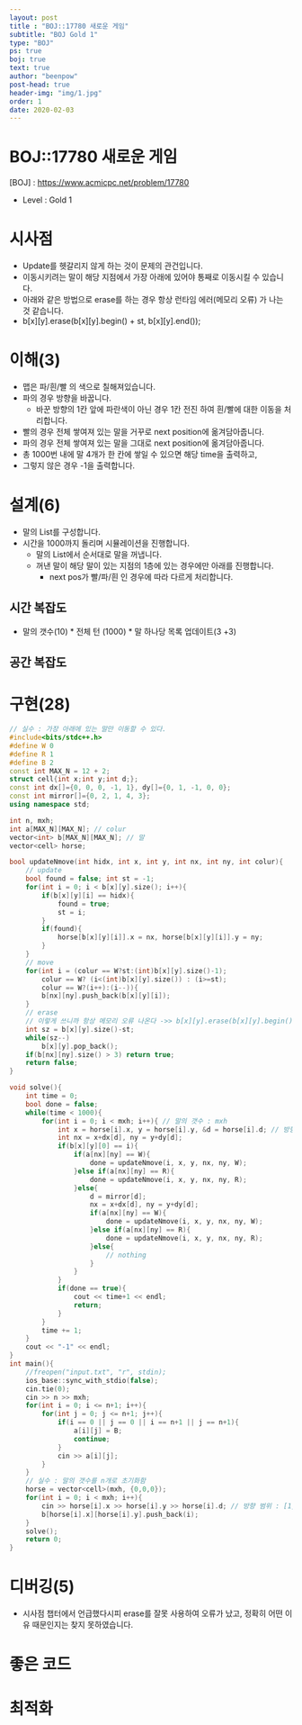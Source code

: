 ```yaml
---
layout: post
title : "BOJ::17780 새로운 게임"
subtitle: "BOJ Gold 1"
type: "BOJ"
ps: true
boj: true
text: true
author: "beenpow"
post-head: true
header-img: "img/1.jpg"
order: 1
date: 2020-02-03
---
```


# BOJ::17780 새로운 게임
[BOJ] : <https://www.acmicpc.net/problem/17780>
- Level : Gold 1

# 시사점
- Update를 헷갈리지 않게 하는 것이 문제의 관건입니다.
- 이동시키려는 말이 해당 지점에서 가장 아래에 있어야 통째로 이동시킬 수 있습니다.
- 아래와 같은 방법으로 erase를 하는 경우 항상 런타임 에러(메모리 오류) 가 나는 것 같습니다.
- b[x][y].erase(b[x][y].begin() + st, b[x][y].end());

# 이해(3)
- 맵은 파/흰/빨 의 색으로 칠해져있습니다.
- 파의 경우 방향을 바꿉니다.
  - 바꾼 방향의 1칸 앞에 파란색이 아닌 경우 1칸 전진 하여 흰/빨에 대한 이동을 처리합니다.
- 빨의 경우 전체 쌓여져 있는 말을 거꾸로 next position에 옮겨담아줍니다.
- 파의 경우 전체 쌓여져 있는 말을 그대로 next position에 옮겨담아줍니다.
- 총 1000번 내에 말 4개가 한 칸에 쌓일 수 있으면 해당 time을 출력하고,
- 그렇지 않은 경우 -1을 출력합니다.


# 설계(6)
- 말의 List를 구성합니다.
- 시간을 1000까지 돌리며 시뮬레이션을 진행합니다.
  - 말의 List에서 순서대로 말을 꺼냅니다.
  - 꺼낸 말이 해당 말이 있는 지점의 1층에 있는 경우에만 아래를 진행합니다.
    - next pos가 빨/파/흰 인 경우에 따라 다르게 처리합니다.

## 시간 복잡도
- 말의 갯수(10) * 전체 턴 (1000) * 말 하나당 목록 업데이트(3 +3)


## 공간 복잡도

# 구현(28)

```cpp
// 실수 : 가장 아래에 있는 말만 이동할 수 있다.
#include<bits/stdc++.h>
#define W 0
#define R 1
#define B 2
const int MAX_N = 12 + 2;
struct cell{int x;int y;int d;};
const int dx[]={0, 0, 0, -1, 1}, dy[]={0, 1, -1, 0, 0};
const int mirror[]={0, 2, 1, 4, 3};
using namespace std;

int n, mxh;
int a[MAX_N][MAX_N]; // colur
vector<int> b[MAX_N][MAX_N]; // 말
vector<cell> horse;

bool updateNmove(int hidx, int x, int y, int nx, int ny, int colur){
    // update
    bool found = false; int st = -1;
    for(int i = 0; i < b[x][y].size(); i++){
        if(b[x][y][i] == hidx){
            found = true;
            st = i;
        }
        if(found){
            horse[b[x][y][i]].x = nx, horse[b[x][y][i]].y = ny;
        }
    }
    // move
    for(int i = (colur == W?st:(int)b[x][y].size()-1);
        colur == W? (i<(int)b[x][y].size()) : (i>=st);
        colur == W?(i++):(i--)){
        b[nx][ny].push_back(b[x][y][i]);
    }
    // erase
    // 이렇게 쓰니까 항상 메모리 오류 나온다 ->> b[x][y].erase(b[x][y].begin() + st, b[x][y].end());
    int sz = b[x][y].size()-st;
    while(sz--)
        b[x][y].pop_back();
    if(b[nx][ny].size() > 3) return true;
    return false;
}

void solve(){
    int time = 0;
    bool done = false;
    while(time < 1000){
        for(int i = 0; i < mxh; i++){ // 말의 갯수 : mxh
            int x = horse[i].x, y = horse[i].y, &d = horse[i].d; // 방향은 참조
            int nx = x+dx[d], ny = y+dy[d];
            if(b[x][y][0] == i){
                if(a[nx][ny] == W){
                    done = updateNmove(i, x, y, nx, ny, W);
                }else if(a[nx][ny] == R){
                    done = updateNmove(i, x, y, nx, ny, R);
                }else{
                    d = mirror[d];
                    nx = x+dx[d], ny = y+dy[d];
                    if(a[nx][ny] == W){
                        done = updateNmove(i, x, y, nx, ny, W);
                    }else if(a[nx][ny] == R){
                        done = updateNmove(i, x, y, nx, ny, R);
                    }else{
                        // nothing
                    }
                }
            }
            if(done == true){
                cout << time+1 << endl;
                return;
            }
        }
        time += 1;
    }
    cout << "-1" << endl;
}
int main(){
    //freopen("input.txt", "r", stdin);
    ios_base::sync_with_stdio(false);
    cin.tie(0);
    cin >> n >> mxh;
    for(int i = 0; i <= n+1; i++){
        for(int j = 0; j <= n+1; j++){
            if(i == 0 || j == 0 || i == n+1 || j == n+1){
                a[i][j] = B;
                continue;
            }
            cin >> a[i][j];
        }
    }
    // 실수 : 말의 갯수를 n개로 초기화함
    horse = vector<cell>(mxh, {0,0,0});
    for(int i = 0; i < mxh; i++){
        cin >> horse[i].x >> horse[i].y >> horse[i].d; // 방향 범위 : [1,4]
        b[horse[i].x][horse[i].y].push_back(i);
    }
    solve();
    return 0;
}
```

# 디버깅(5)
- 시사점 챕터에서 언급했다시피 erase를 잘못 사용하여 오류가 났고, 정확히 어떤 이유 때문인지는 찾지
  못하였습니다.


# 좋은 코드

# 최적화
